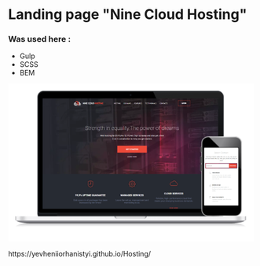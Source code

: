 # Landing page "Nine Cloud Hosting"
### Was used here :
- Gulp
- SCSS
- BEM
<p>
  <img src="img/preview-host.png"/>
</p>
https://yevheniiorhanistyi.github.io/Hosting/
